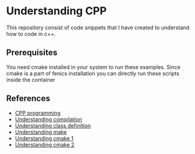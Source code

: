 # Understanding CPP

This repository consist of code snippets that I have created to understand how to code in c++.

## Prerequisites

You need cmake installed in your system to run these examples. Since cmake is a part of fenics installation you can directly run these scripts inside the container

## References
* [CPP programming](https://www.programiz.com/cpp-programming)
* [Understanding compilation](https://www.toptal.com/c-plus-plus/c-plus-plus-understanding-compilation)
* [Understanding class definition](https://gist.github.com/darkstalker/eeb7e48a45f1b78db4a2c6ebfd01e926)
* [Understanding make](https://www.tutorialspoint.com/makefile/makefile_quick_guide.htm)
* [Understanding cmake 1](https://arne-mertz.de/2018/05/hello-cmake/)
* [Understanding cmake 2](http://derekmolloy.ie/hello-world-introductions-to-cmake/)
